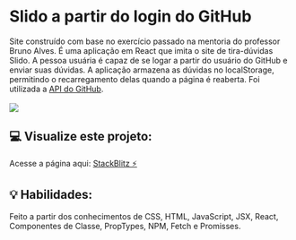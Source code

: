 # Slido a partir do login do GitHub

Site construído com base no exercício passado na mentoria do professor Bruno Alves. É uma aplicação em React que imita o site de tira-dúvidas Slido. A pessoa usuária é capaz de se logar a partir do usuário do GitHub e enviar suas dúvidas. A aplicação armazena as dúvidas no localStorage, permitindo o recarregamento delas quando a página é reaberta. Foi utilizada a [API do GitHub](https://api.github.com/users/).
<br><br>
<img src='./slido.gif'>

## :computer: Visualize este projeto:

Acesse a página aqui:
[StackBlitz ⚡️](https://stackblitz.com/edit/react-esam1g)

## :bulb: Habilidades:

Feito a partir dos conhecimentos de CSS, HTML, JavaScript, JSX, React, Componentes de Classe, PropTypes, NPM, Fetch e Promisses.
